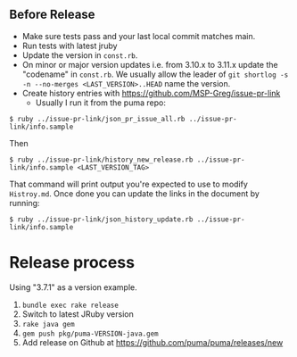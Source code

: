 ## Before Release

- Make sure tests pass and your last local commit matches main.
- Run tests with latest jruby
- Update the version in `const.rb`.
- On minor or major version updates i.e. from 3.10.x to 3.11.x update the "codename" in `const.rb`. We usually allow the leader of `git shortlog -s -n --no-merges <LAST_VERSION>..HEAD` name the version.
- Create history entries with https://github.com/MSP-Greg/issue-pr-link
  - Usually I run it from the puma repo:

```
$ ruby ../issue-pr-link/json_pr_issue_all.rb ../issue-pr-link/info.sample
```

Then

```
$ ruby ../issue-pr-link/history_new_release.rb ../issue-pr-link/info.sample <LAST_VERSION_TAG>
```

That command will print output you're expected to use to modify `Histroy.md`. Once done you can update the links in the document by running:

```
$ ruby ../issue-pr-link/json_history_update.rb ../issue-pr-link/info.sample
```

# Release process

Using "3.7.1" as a version example.

1. `bundle exec rake release`
1. Switch to latest JRuby version
1. `rake java gem`
1. `gem push pkg/puma-VERSION-java.gem`
1. Add release on Github at https://github.com/puma/puma/releases/new
